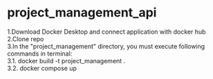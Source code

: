 # project_management_api
1.Download Docker Desktop and connect application with docker hub<br/>
2.Clone repo<br/>
3.In the "project_management" directory, you must execute following commands in terminal:<br/>
    3.1. docker build -t project_management .<br/>
    3.2. docker compose up

